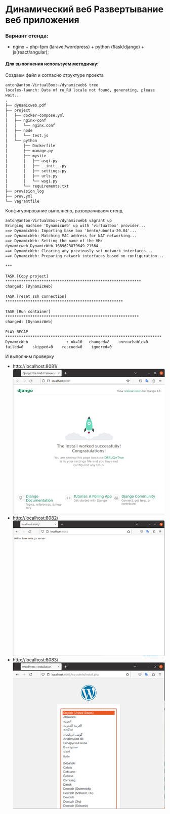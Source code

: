 # Динамический веб Развертывание веб приложения
### Вариант стенда:
- nginx + php-fpm (laravel/wordpress) + python (flask/django) + js(react/angular);

#### Для выполнения используем [методичку](https://github.com/SalnikovAnton/VPN/blob/main/dynamicweb.pdf "методичка"):   
Создаем файл и согласно структуре проекта
```
anton@anton-VirtualBox:~/dynamicweb$ tree
locales-launch: Data of ru_RU locale not found, generating, please wait...
.
├── dynamicweb.pdf
├── project
│   ├── docker-compose.yml
│   ├── nginx-conf
│   │   └── nginx.conf
│   ├── node
│   │   └── test.js
│   └── python
│       ├── Dockerfile
│       ├── manage.py
│       ├── mysite
│       │   ├── asgi.py
│       │   ├── __init__.py
│       │   ├── settings.py
│       │   ├── urls.py
│       │   └── wsgi.py
│       └── requirements.txt
├── provision_log
├── prov.yml
└── Vagrantfile
```
Конфигурирование выполнено, разворачиваем стенд 
```
anton@anton-VirtualBox:~/dynamicweb$ vagrant up
Bringing machine 'DynamicWeb' up with 'virtualbox' provider...
==> DynamicWeb: Importing base box 'bento/ubuntu-20.04'...
==> DynamicWeb: Matching MAC address for NAT networking...
==> DynamicWeb: Setting the name of the VM: dynamicweb_DynamicWeb_1689623879649_21564
==> DynamicWeb: Clearing any previously set network interfaces...
==> DynamicWeb: Preparing network interfaces based on configuration...

***

TASK [Copy project] ************************************************************
changed: [DynamicWeb]

TASK [reset ssh connection] ****************************************************

TASK [Run container] ***********************************************************
changed: [DynamicWeb]

PLAY RECAP *********************************************************************
DynamicWeb                 : ok=10   changed=8    unreachable=0    failed=0    skipped=0    rescued=0    ignored=0   
```
И выполним проверку
* http://localhost:8081/
![Image alt](https://github.com/SalnikovAnton/dynamicweb/blob/main/skrin/localhost_8081.png)     
* http://localhost:8082/
![Image alt](https://github.com/SalnikovAnton/dynamicweb/blob/main/skrin/localhost_8082.png)     
* http://localhost:8083/
![Image alt](https://github.com/SalnikovAnton/dynamicweb/blob/main/skrin/localhost_8083.png)     
